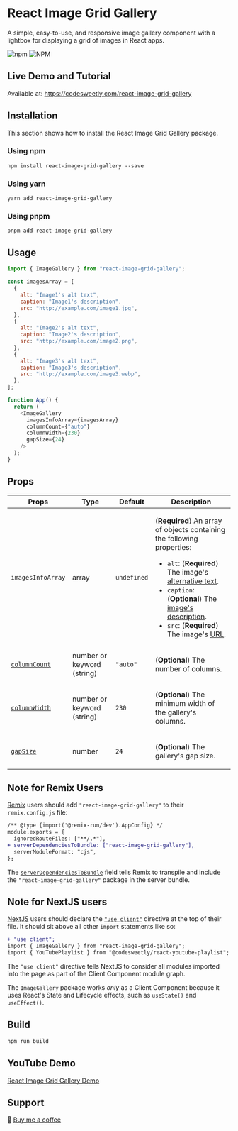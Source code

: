 # React Image Grid Gallery

A simple, easy-to-use, and responsive image gallery component with a lightbox for displaying a grid of images in React apps.

![npm](https://img.shields.io/npm/v/react-image-grid-gallery) ![NPM](https://img.shields.io/npm/l/react-image-grid-gallery)

## Live Demo and Tutorial

Available at: https://codesweetly.com/react-image-grid-gallery

## Installation

This section shows how to install the React Image Grid Gallery package.

### Using npm

```
npm install react-image-grid-gallery --save
```

### Using yarn

```
yarn add react-image-grid-gallery
```

### Using pnpm

```
pnpm add react-image-grid-gallery
```

## Usage

```js
import { ImageGallery } from "react-image-grid-gallery";

const imagesArray = [
  {
    alt: "Image1's alt text",
    caption: "Image1's description",
    src: "http://example.com/image1.jpg",
  },
  {
    alt: "Image2's alt text",
    caption: "Image2's description",
    src: "http://example.com/image2.png",
  },
  {
    alt: "Image3's alt text",
    caption: "Image3's description",
    src: "http://example.com/image3.webp",
  },
];

function App() {
  return (
    <ImageGallery
      imagesInfoArray={imagesArray}
      columnCount={"auto"}
      columnWidth={230}
      gapSize={24}
    />
  );
}
```

## Props

<table>
<thead>
<tr>
<th>Props</th>
<th>Type</th>
<th>Default</th>
<th>Description</th>
</tr>
</thead>
<tbody>
<tr>
<td><code>imagesInfoArray</code></td>
<td>array</td>
<td><code>undefined</code></td>
<td>

(**Required**) An array of objects containing the following properties:

- `alt`: (**Required**) The image's [alternative text](https://webaim.org/techniques/alttext).
- `caption`: (**Optional**) The [image's description](https://www.studysmarter.co.uk/explanations/english/blog/image-caption).
- `src`: (**Required**) The image's [URL](https://codesweetly.com/web-address-url).

</td>
</tr>
<tr>
<td>

[`columnCount`](https://codesweetly.com/css-multi-column-layout-explained#what-is-a-css-column-count-property)

</td>
<td>number or keyword (string)</td>
<td><code>"auto"</code></td>
<td>

(**Optional**) The number of columns.

</td>
</tr>
<tr>
<td>

[`columnWidth`](https://codesweetly.com/css-multi-column-layout-explained#what-is-a-css-column-width-property)

</td>
<td>number or keyword (string)</td>
<td><code>230</code></td>
<td>

(**Optional**) The minimum width of the gallery's columns.

</td>
</tr>
<tr>
<td>

[`gapSize`](https://codesweetly.com/css-gap-property)

</td>
<td>number</td>
<td><code>24</code></td>
<td>

(**Optional**) The gallery's gap size.

</td>
</tr>
</tbody>
</table>

## Note for Remix Users

[Remix](https://remix.run/docs/en/1.19.0) users should add `"react-image-grid-gallery"` to their `remix.config.js` file:

```diff
/** @type {import('@remix-run/dev').AppConfig} */
module.exports = {
  ignoredRouteFiles: ["**/.*"],
+ serverDependenciesToBundle: ["react-image-grid-gallery"],
  serverModuleFormat: "cjs",
};
```

The [`serverDependenciesToBundle`](https://remix.run/docs/en/1.19.0/file-conventions/remix-config#serverdependenciestobundle) field tells Remix to transpile and include the `"react-image-grid-gallery"` package in the server bundle.

## Note for NextJS users

[NextJS](https://nextjs.org/) users should declare the [`"use client"`](https://nextjs.org/docs/getting-started/react-essentials#the-use-client-directive) directive at the top of their file. It should sit above all other `import` statements like so:

```diff
+ "use client";
import { ImageGallery } from "react-image-grid-gallery";
import { YouTubePlaylist } from "@codesweetly/react-youtube-playlist";
```

The `"use client"` directive tells NextJS to consider all modules imported into the page as part of the Client Component module graph.

The `ImageGallery` package works _only_ as a Client Component because it uses React's State and Lifecycle effects, such as `useState()` and `useEffect()`.

## Build

```bash
npm run build
```

## YouTube Demo

[React Image Grid Gallery Demo](https://youtu.be/WoqO2AFxEMY)

## Support

🍵 [Buy me a coffee](https://www.buymeacoffee.com/codesweetly)
